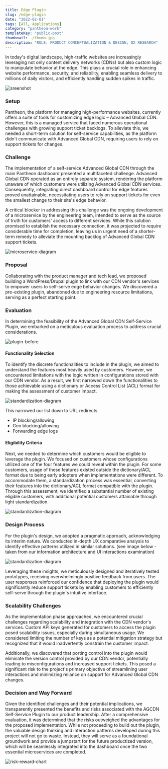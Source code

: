 ```yaml
---
title: Edge Plugin
slug: /edge-plugin
date: "2022-02-01"
tags: [All, Applications]
category: "pantheon-work"
templateKey: "public-post"
thumbnail: ./thumb.jpg
description: "ROLE: PRODUCT CONCEPTUALIZATION & DESIGN, UX RESEARCH"
---
```


In today's digital landscape, high-traffic websites are increasingly leveraging not only content delivery networks (CDNs) but also custom logic to manipulate behavior at the edge. This plays a crucial role in enhancing website performance, security, and reliability, enabling seamless delivery to millions of daily visitors, and efficiently handling sudden spikes in traffic.

<div className="kg-card kg-image-card kg-width-med">

![sreenshot](./portal-entry.jpg)

</div>

### Setup

Pantheon, the platform for managing high-performance websites, currently offers a suite of tools for customizing edge logic – Advanced Global CDN. However, this is a managed service that faced numerous operational challenges with growing support ticket backlogs. To alleviate this, we needed a short-term solution for self-service capabilities, as the platform didn't communicate with Advanced Global CDN, requiring users to rely on support tickets for changes.

### Challenge

The implementation of a self-service Advanced Global CDN through the main Pantheon dashboard presented a multifaceted challenge. Advanced Global CDN operated as an entirely separate system, rendering the platform unaware of which customers were utilizing Advanced Global CDN services. Consequently, integrating direct dashboard control for edge features proved unattainable, necessitating users to rely on support tickets for even the smallest change to their site's edge behavior.

A critical blocker in addressing this challenge was the ongoing development of a microservice by the engineering team, intended to serve as the source of truth for customers' access to different services. While this solution promised to establish the necessary connection, it was projected to require considerable time for completion, leaving us in urgent need of a shorter-term remedy to alleviate the mounting backlog of Advanced Global CDN support tickets.

<div className="kg-card kg-image-card kg-width-med">

![microservice-diagram](./microservices.jpg)

</div>

### Proposal
Collaborating with the product manager and tech lead, we proposed building a WordPress/Drupal plugin to link with our CDN vendor's services to empower users to self-serve edge behavior changes. We discovered a pre-existing plugin, abandoned due to engineering resource limitations, serving as a perfect starting point.

### Evaluation
In determining the feasibility of the Advanced Global CDN Self-Service Plugin, we embarked on a meticulous evaluation process to address crucial considerations.
<div className="kg-card kg-image-card kg-width-med">

![plugin-before](./old-plugin.jpg)

</div>

#### Functionality Selection
To identify the discrete functionalities to include in the plugin, we aimed to understand the features most heavily used by customers. However, we encountered limitations with the logic written in configurations stored with our CDN vendor. As a result, we first narrowed down the functionalities to those achievable using a dictionary or Access Control List (ACL) format for making the assessment of customer impact. 

<div className="kg-card kg-image-card kg-width-med">

![standardization-diagram](./feature-impact-effort.jpg)

</div>

This narrowed our list down to
URL redirects
- IP blocking/allowing
- Geo blocking/allowing
- Forwarding edge logs

#### Eligibility Criteria
Next, we needed to determine which customers would be eligible to leverage the plugin. We focused on customers whose configurations utilized one of the four features we could reveal within the plugin. For some customers, usage of these features existed outside the dictionary/ACL format due to being early adopters when implementations were different. To accommodate them, a standardization process was essential, converting their features into the dictionary/ACL format compatible with the plugin. Through this assessment, we identified a substantial number of existing eligible customers, with additional potential customers attainable through light standardization.
<div className="kg-card kg-image-card kg-width-wide">

![standardization-diagram](./config-framework.jpg)

</div>

### Design Process
For the plugin's design, we adopted a pragmatic approach, acknowledging its interim nature. We conducted in-depth UX comparative analysis to identify effective patterns utilized in similar solutions. (see image below - taken from our information architecture and UI interactions examination)

<div className="kg-card kg-image-card kg-width-full">

![standardization-diagram](./IA_interactions.jpg)

</div>

Leveraging these insights, we meticulously designed and iteratively tested prototypes, receiving overwhelmingly positive feedback from users. The user responses reinforced our confidence that deploying the plugin would significantly reduce support tickets by enabling customers to efficiently self-serve through the plugin's intuitive interface.

### Scalability Challenges
As the implementation phase approached, we encountered crucial challenges regarding scalability and integration with the CDN vendor's services. Custom API keys generated for customers to access the plugin posed scalability issues, especially during simultaneous usage. We considered limiting the number of keys as a potential mitigation strategy but recognized that it would inadvertently constrain the customer impact.

Additionally, we discovered that porting control into the plugin would eliminate the version control provided by our CDN vendor, potentially leading to misconfigurations and increased support tickets. This posed a significant risk to the project's primary objective of streamlining user interactions and minimizing reliance on support for Advanced Global CDN changes.

### Decision and Way Forward
Given the identified challenges and their potential implications, we transparently presented the benefits and risks associated with the AGCDN Self-Service Plugin to our product leadership. After a comprehensive evaluation, it was determined that the risks outweighed the advantages for the proposed implementation. While not proceeding to build out the plugin, the valuable design thinking and interaction patterns developed during this project will not go to waste. Instead, they will serve as a foundational groundwork and provide a jumpstart for the future productized version, which will be seamlessly integrated into the dashboard once the two essential microservices are completed.
<div className="kg-card kg-image-card kg-width-full">

![risk-reward-chart](./edge-plugin-screens.jpg)

</div>


